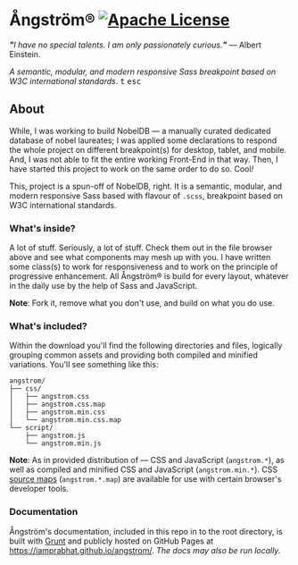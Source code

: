 # Ångström® [![Apache License](https://img.shields.io/badge/license-Apache-blue.svg)](https://github.com/iamprabhat/angstrom/blob/master/LICENSE)
<i><b>"</b>I have no special talents. I am only passionately curious.<b>"</b></i> — Albert Einstein.

<i>A semantic, modular, and modern responsive Sass breakpoint based on W3C international standards</i>.&nbsp;<kbd>t</kbd>&nbsp;<kbd>esc</kbd>

## About
While, I was working to build NobelDB — a manually curated dedicated database of nobel laureates; I was applied some declarations to respond the whole project on different breakpoint(s) for desktop, tablet, and mobile. And, I was not able to fit the entire working Front-End in that way. Then, I have started this project to work on the same order to do so. Cool<i>!</i>

This, project is a spun-off of NobelDB, right. It is a semantic, modular, and modern responsive Sass based with flavour of `.scss`, breakpoint based on W3C international standards.

### What's inside?
A lot of stuff. Seriously, a lot of stuff. Check them out in the file browser above and see what components may mesh up with you. I have written some class(s) to work for responsiveness and to work on the principle of progressive enhancement. All Ångström® is build for every layout, whatever in the daily use by the help of Sass and JavaScript.

<b>Note</b>: Fork it, remove what you don't use, and build on what you do use.

### What's included?
Within the download you'll find the following directories and files, logically grouping common assets and providing both compiled and minified variations. You'll see something like this:
```
angstrom/
├── css/
│   ├── angstrom.css
│   ├── angstrom.css.map
│   ├── angstrom.min.css
│   └── angstrom.min.css.map
└── script/
    ├── angstrom.js
    └── angstrom.min.js
```
<b>Note</b>: As in provided distribution of — CSS and JavaScript (`angstrom.*`), as well as compiled and minified CSS and JavaScript (`angstrom.min.*`). CSS [source maps](https://developer.chrome.com/devtools/docs/css-preprocessors) (`angstrom.*.map`) are available for use with certain browser's developer tools.

### Documentation
Ångström's documentation, included in this repo in to the root directory, is built with [Grunt](http://gruntjs.com/) and publicly hosted on GitHub Pages at <https://iamprabhat.github.io/angstrom/>. <i>The docs may also be run locally.</i>
